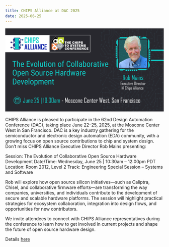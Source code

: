 ```yaml
---
title: CHIPS Alliance at DAC 2025
date: 2025-06-25
---
```


![DAC Speaker Card](speaker-card-dac-2025.png)

CHIPS Alliance is pleased to participate in the 62nd Design Automation Conference (DAC), taking place June 22–25, 2025, at the Moscone Center West in San Francisco. DAC is a key industry gathering for the semiconductor and electronic design automation (EDA) community, with a growing focus on open source contributions to chip and system design.
Don’t miss CHIPS Alliance Executive Director Rob Mains presenting:

Session: The Evolution of Collaborative Open Source Hardware Development
Date/Time: Wednesday, June 25 | 10:30am – 12:00pm PDT
Location: Room 2012, Level 2
Track: Engineering Special Session – Systems and Software

Rob will explore how open source silicon initiatives—such as Caliptra, Chisel, and collaborative firmware efforts—are transforming the way companies, universities, and individuals contribute to the development of secure and scalable hardware platforms. The session will highlight practical strategies for ecosystem collaboration, integration into design flows, and opportunities for new contributors.

We invite attendees to connect with CHIPS Alliance representatives during the conference to learn how to get involved in current projects and shape the future of open source hardware design.

Details [here ](https://www.dac.com/) 

